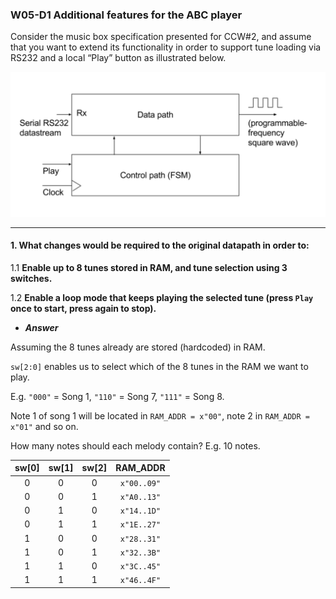 ### W05-D1 Additional features for the ABC player

Consider the music box specification presented for CCW#2, and assume that you want to extend its functionality in order to support tune loading via RS232 and a local “Play” button as illustrated below. 

<img src="/Resources/images/w4d1.png" alt="drawing" width="600"/>

----

#### 1. What changes would be required to the original datapath in order to:

  1.1 **Enable up to 8 tunes stored in RAM, and tune selection using 3 switches.**

  1.2 **Enable a loop mode that keeps playing the selected tune (press `Play` once to start, press again to stop).**

- ***Answer***

Assuming the 8 tunes already are stored (hardcoded) in RAM.

`sw[2:0]` enables us to select which of the 8 tunes in the RAM we want to play.

E.g. `"000"` = Song 1, `"110"` = Song 7, `"111"` = Song 8.

Note 1 of song 1 will be located in `RAM_ADDR = x"00"`, note 2 in `RAM_ADDR = x"01"` and so on.

How many notes should each melody contain? E.g. 10 notes.

| sw[0] | sw[1] | sw[2] | RAM_ADDR     |
| :---: | :---: | :---: | :----------: |
| 0     | 0     | 0     | `x"00..09"`  |
| 0     | 0     | 1     | `x"A0..13"`  |
| 0     | 1     | 0     | `x"14..1D"`  |
| 0     | 1     | 1     | `x"1E..27"`  |
| 1     | 0     | 0     | `x"28..31"`  |
| 1     | 0     | 1     | `x"32..3B"`  |
| 1     | 1     | 0     | `x"3C..45"`  |
| 1     | 1     | 1     | `x"46..4F"`  |
